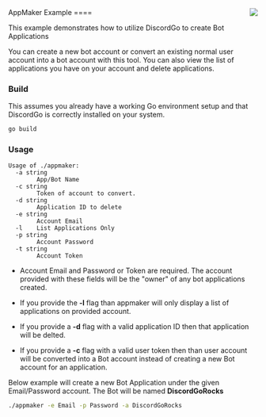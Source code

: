 <img align="right" src="http://bwmarrin.github.io/discordgo/img/discordgo.png">
AppMaker Example
====

This example demonstrates how to utilize DiscordGo to create Bot Applications

You can create a new bot account or convert an existing normal user account into
a bot account with this tool.  You can also view the list of applications you 
have on your account and delete applications.

### Build

This assumes you already have a working Go environment setup and that 
DiscordGo is correctly installed on your system.

```sh
go build
```

### Usage

```
Usage of ./appmaker:
  -a string
        App/Bot Name
  -c string
        Token of account to convert.
  -d string
        Application ID to delete
  -e string
        Account Email
  -l    List Applications Only
  -p string
        Account Password
  -t string
        Account Token
```

* Account Email and Password or Token are required.  The account provided with
these fields will be the "owner" of any bot applications created.

* If you provide the **-l** flag than appmaker will only display a list of 
applications on provided account.

* If you provide a **-d** flag with a valid application ID then that application
will be delted.

* If you provide a **-c** flag with a valid user token then than user account
will be converted into a Bot account instead of creating a new Bot account for
an application.


Below example will create a new Bot Application under the given Email/Password 
account. The Bot will be named **DiscordGoRocks**

```sh
./appmaker -e Email -p Password -a DiscordGoRocks
```
